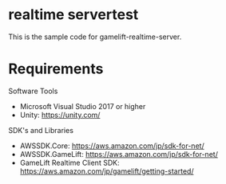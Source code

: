 # realtime servertest
This is the sample code for gamelift-realtime-server.

# Requirements
Software Tools
- Microsoft Visual Studio 2017 or higher
- Unity: https://unity.com/

SDK's and Libraries
- AWSSDK.Core: https://aws.amazon.com/jp/sdk-for-net/
- AWSSDK.GameLift: https://aws.amazon.com/jp/sdk-for-net/
- GameLift Realtime Client SDK: https://aws.amazon.com/jp/gamelift/getting-started/
